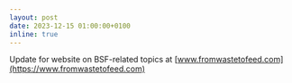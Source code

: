 ```yaml
---
layout: post
date: 2023-12-15 01:00:00+0100
inline: true
---
```


Update for website on BSF-related topics at [www.fromwastetofeed.com](https://www.fromwastetofeed.com)